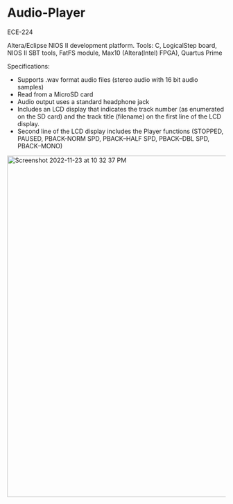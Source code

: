 # Audio-Player
ECE-224

Altera/Eclipse NIOS II development platform.
Tools: C, LogicalStep board, NIOS II SBT tools, FatFS module, Max10 (Altera(Intel) FPGA), Quartus Prime

Specifications:
- Supports .wav format audio files (stereo audio with 16 bit audio samples)
- Read from a MicroSD card
- Audio output uses a standard headphone jack
- Includes an LCD display that indicates the track number (as enumerated on
  the SD card) and the track title (filename) on the first line of the LCD display. 
- Second line of the LCD display includes the Player functions (STOPPED, PAUSED, PBACK-NORM SPD,
  PBACK–HALF SPD, PBACK–DBL SPD, PBACK–MONO)
  
<img width="788" alt="Screenshot 2022-11-23 at 10 32 37 PM" src="https://user-images.githubusercontent.com/102771088/203688019-88a43930-f22d-404b-9b9d-887e8c7be429.png">
